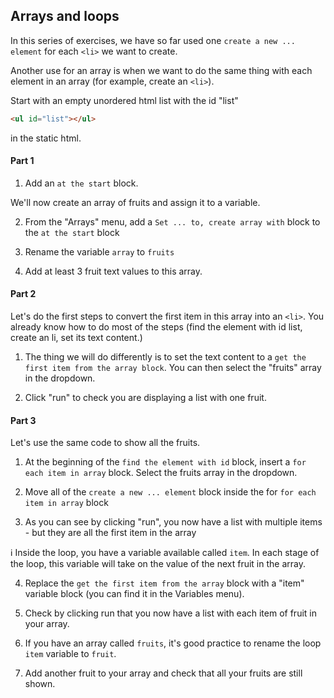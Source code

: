 ## Arrays and loops


In this series of exercises, we have so far used one `create a new ... element` for each `<li>` we want to create.

Another use for an array is when we want to do the same thing with each element in an array (for example, create an `<li>`).

Start with an empty unordered html list with the id "list"

```html
<ul id="list"></ul>
```
in the static html.

#### Part 1

1. Add an `at the start` block.

We'll now create an array of fruits and assign it to a variable.

2. From the "Arrays" menu, add a `Set ... to, create array with` block to the `at the start` block

3. Rename the variable `array` to `fruits`

4. Add at least 3 fruit text values to this array.

#### Part 2

Let's do the first steps to convert the first item in this array into an `<li>`.
You already know how to do most of the steps (find the element with id list, create an li, set its text content.)

1. The thing we will do differently is to set the text content to a `get the first item from the array block`. You can then select the "fruits" array in the dropdown.

2. <span class="test-checkbox"></span> Click "run" to check you are displaying a list with one fruit.

#### Part 3

Let's use the same code to show all the fruits.

1. At the beginning of the `find the element with id` block, insert a `for each item in array` block. Select the fruits array in the dropdown.

2. Move all of the `create a new ... element` block inside the for `for each item in array` block

3. <span class="test-checkbox"></span> As you can see by clicking "run", you now have a list with multiple items - but they are all the first item in the array

ℹ️ Inside the loop, you have a variable available called `item`. In each stage of the loop, this variable will take on the value of the next fruit in the array.

4. Replace the `get the first item from the array` block with a "item" variable block (you can find it in the Variables menu).

5. <span class="test-checkbox"></span>Check by clicking run that you now have a list with each item of fruit in your array.

6. If you have an array called `fruits`, it's good practice to rename the loop `item` variable to `fruit`.

7. <span class="test-checkbox"></span> Add another fruit to your array and check that all your fruits are still shown.